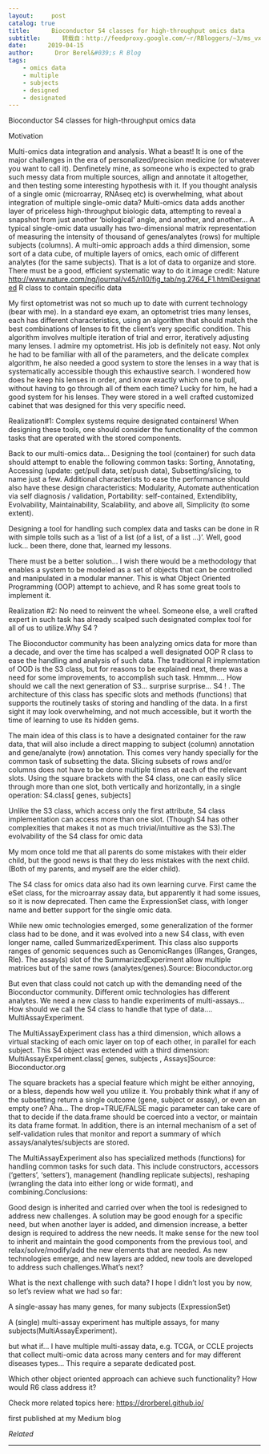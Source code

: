 ```yaml
---
layout:     post
catalog: true
title:      Bioconductor S4 classes for high-throughput omics data
subtitle:      转载自：http://feedproxy.google.com/~r/RBloggers/~3/ms_vxV7_p7o/
date:      2019-04-15
author:      Dror Berel&#039;s R Blog
tags:
    - omics data
    - multiple
    - subjects
    - designed
    - designated
---
```






Bioconductor S4 classes for high-throughput omics data

Motivation

Multi-omics data integration and analysis. What a beast! It is one of the major challenges in the era of personalized/precision medicine (or whatever you want to call it). Denfinetely mine, as someone who is expected to grab such messy data from multiple sources, allign and annotate it altogether, and then testing some interesting hypothesis with it. If you thought analysis of a single omic (microarray, RNAseq etc) is overwhelming, what about integration of multiple single-omic data? Multi-omics data adds another layer of priceless high-throughput biologic data, attempting to reveal a snapshot from just another ‘biological’ angle, and another, and another… A typical single-omic data usually has two-dimensional matrix representation of measuring the intensity of thousand of genes/analytes (rows) for multiple subjects (columns). A multi-omic approach adds a third dimension, some sort of a data cube, of multiple layers of omics, each omic of different analytes (for the same subjects). That is a lot of data to organize and store. There must be a good, efficient systematic way to do it.image credit: Nature http://www.nature.com/ng/journal/v45/n10/fig_tab/ng.2764_F1.htmlDesignated R class to contain specific data

My first optometrist was not so much up to date with current technology (bear with me). In a standard eye exam, an optometrist tries many lenses, each has different characteristics, using an algorithm that should match the best combinations of lenses to fit the client’s very specific condition. This algorithm involves multiple iteration of trial and error, iteratively adjusting many lenses. I admire my optometrist. His job is definitely not easy. Not only he had to be familiar with all of the parameters, and the delicate complex algorithm, he also needed a good system to store the lenses in a way that is systematically accessible though this exhaustive search. I wondered how does he keep his lenses in order, and know exactly which one to pull, without having to go through all of them each time? Lucky for him, he had a good system for his lenses. They were stored in a well crafted customized cabinet that was designed for this very specific need.

Realization#1: Complex systems require designated containers! When designing these tools, one should consider the functionality of the common tasks that are operated with the stored components.

Back to our multi-omics data… Designing the tool (container) for such data should attempt to enable the following common tasks: Sorting, Annotating, Accessing (update: get/pull data, set/push data), Subsetting/slicing, to name just a few. Additional characterists to ease the performance should also have these design characteristics: Modularity, Automate authentication via self diagnosis / validation, Portability: self-contained, Extendiblity, Evolvability, Maintainability, Scalability, and above all, Simplicity (to some extent).

Designing a tool for handling such complex data and tasks can be done in R with simple tolls such as a ‘list of a list (of a list, of a list …)’. Well, good luck… been there, done that, learned my lessons.

There must be a better solution… I wish there would be a methodology that enables a system to be modeled as a set of objects that can be controlled and manipulated in a modular manner. This is what Object Oriented Programming (OOP) attempt to achieve, and R has some great tools to implement it.

Realization #2: No need to reinvent the wheel. Someone else, a well crafted expert in such task has already scalped such designated complex tool for all of us to utilize.Why S4 ?

The Bioconductor community has been analyzing omics data for more than a decade, and over the time has scalped a well designated OOP R class to ease the handling and analysis of such data. The traditional R implemntation of OOD is the S3 class, but for reasons to be explained next, there was a need for some improvements, to accomplish such task. Hmmm…. How should we call the next generation of S3… surprise surprise… S4 ! . The architecture of this class has specific slots and methods (functions) that supports the routinely tasks of storing and handling of the data. In a first sight it may look overwhelming, and not much accessible, but it worth the time of learning to use its hidden gems.

The main idea of this class is to have a designated container for the raw data, that will also include a direct mapping to subject (column) annotation and gene/analyte (row) annotation. This comes very handy specially for the common task of subsetting the data. Slicing subsets of rows and/or columns does not have to be done multiple times at each of the relevant slots. Using the square brackets with the S4 class, one can easily slice through more than one slot, both vertically and horizontally, in a single operation: S4.class[ genes, subjects]

Unlike the S3 class, which access only the first attribute, S4 class implementation can access more than one slot. (Though S4 has other complexities that makes it not as much trivial/intuitive as the S3).The evolvability of the S4 class for omic data

My mom once told me that all parents do some mistakes with their elder child, but the good news is that they do less mistakes with the next child. (Both of my parents, and myself are the elder child).

The S4 class for omics data also had its own learning curve. First came the eSet class, for the microarray assay data, but apparently it had some issues, so it is now deprecated. Then came the ExpressionSet class, with longer name and better support for the single omic data.

While new omic technologies emerged, some generalization of the former class had to be done, and it was evolved into a new S4 class, with even longer name, called SummarizedExperiment. This class also supports ranges of genomic sequences such as GenomicRanges (IRanges, Granges, Rle). The assay(s) slot of the SummarizedExperiment allow multiple matrices but of the same rows (analytes/genes).Source: Bioconductor.org

But even that class could not catch up with the demanding need of the Bioconductor community. Different omic technologies has different analytes. We need a new class to handle experiments of multi-assays… How should we call the S4 class to handle that type of data…. MultiAssayExperiment.

The MultiAssayExperiment class has a third dimension, which allows a virtual stacking of each omic layer on top of each other, in parallel for each subject. This S4 object was extended with a third dimension: MultiAssayExperiment.class[ genes, subjects , Assays]Source: Bioconductor.org

The square brackets has a special feature which might be either annoying, or a bless, depends how well you utilize it. You probably think what if any of the subsetting return a single outcome (gene, subject or assay), or even an empty one? Aha… The drop=TRUE/FALSE magic parameter can take care of that to decide if the data.frame should be coerced into a vector, or maintain its data frame format. In addition, there is an internal mechanism of a set of self-validation rules that monitor and report a summary of which assays/analytes/subjects are stored.

The MultiAssayExperiment also has specialized methods (functions) for handling common tasks for such data. This include constructors, accessors (‘getters’, ‘setters’), management (handling replicate subjects), reshaping (wrangling the data into either long or wide format), and combining.Conclusions:

Good design is inherited and carried over when the tool is redesigned to address new challenges. A solution may be good enough for a specific need, but when another layer is added, and dimension increase, a better design is required to address the new needs. It make sense for the new tool to inherit and maintain the good components from the previous tool, and relax/solve/modify/add the new elements that are needed. As new technologies emerge, and new layers are added, new tools are developed to address such challenges.What’s next?

What is the next challenge with such data? I hope I didn’t lost you by now, so let’s review what we had so far:

A single-assay has many genes, for many subjects (ExpressionSet)

A (single) multi-assay experiment has multiple assays, for many subjects(MultiAssayExperiment).

but what if… I have multiple multi-assay data, e.g. TCGA, or CCLE projects that collect multi-omic data across many centers and for may different diseases types… This require a separate dedicated post.

Which other object oriented approach can achieve such functionality? How would R6 class address it?

Check more related topics here: https://drorberel.github.io/

first published at my Medium blog


*Related*








---
